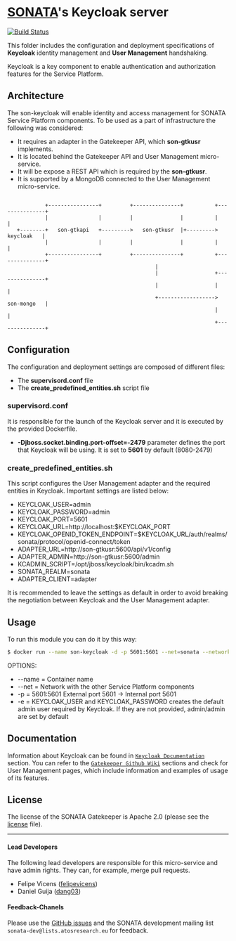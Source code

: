 # [SONATA](http://www.sonata-nfv.eu)'s Keycloak server
[![Build Status](http://jenkins.sonata-nfv.eu/buildStatus/icon?job=son-gkeeper)](http://jenkins.sonata-nfv.eu/job/son-gkeeper)

This folder includes the configuration and deployment specifications of **Keycloak** identity management and **User Management** handshaking.

Keycloak is a key component to enable authentication and authorization features for the Service Platform.

## Architecture
The son-keycloak will enable identity and access management for SONATA Service Platform components. To be used as a part of infrastructure the following was considered:
* It requires an adapter in the Gatekeeper API, which **son-gtkusr** implements.
* It is located behind the Gatekeeper API and User Management micro-service. 
* It will be expose a REST API which is required by the **son-gtkusr**.
* It is supported by a MongoDB connected to the User Management micro-service.

```

            +----------------+         +---------------+          +---------------+
            |                |         |               |          |               |
   +--------+   son-gtkapi   +--------->   son-gtkusr  |+--------->    keycloak   |
            |                |         |               |          |               |
            +----------------+         +---------------+          +---------------+
                                               |
                                               |                  +---------------+
                                               |                  |               |
                                               +------------------>   son-mongo   |
                                                                  |               |
                                                                  +---------------+
```
## Configuration
The configuration and deployment settings are composed of different files:
* The **supervisord.conf** file
* The **create_predefined_entities.sh** script file

### supervisord.conf
It is responsible for the launch of the Keycloak server and it is executed by the provided Dockerfile. 
- **-Djboss.socket.binding.port-offset=-2479** parameter defines the port that Keycloak will be using. It is set to **5601** by default (8080-2479)

### create_predefined_entities.sh
This script configures the User Management adapter and the required entities in Keycloak.
Important settings are listed below:
- KEYCLOAK_USER=admin
- KEYCLOAK_PASSWORD=admin
- KEYCLOAK_PORT=5601
- KEYCLOAK_URL=http://localhost:$KEYCLOAK_PORT
- KEYCLOAK_OPENID_TOKEN_ENDPOINT=$KEYCLOAK_URL/auth/realms/sonata/protocol/openid-connect/token
- ADAPTER_URL=http://son-gtkusr:5600/api/v1/config
- ADAPTER_ADMIN=http://son-gtkusr:5600/admin
- KCADMIN_SCRIPT=/opt/jboss/keycloak/bin/kcadm.sh
- SONATA_REALM=sonata
- ADAPTER_CLIENT=adapter

It is recommended to leave the settings as default in order to avoid breaking the negotiation between Keycloak and the User Management adapter.

## Usage
To run this module you can do it by this way:

```sh
$ docker run --name son-keycloak -d -p 5601:5601 --net=sonata --network-alias=son-keycloak -e KEYCLOAK_USER=admin -e KEYCLOAK_PASSWORD=admin --log-driver=gelf --log-opt gelf-address=udp://10.30.0.219:12900 registry.sonata-nfv.eu:5000/son-keycloak

```

OPTIONS:
* --name = Container name
* --net = Network with the other Service Platform components
* -p = 5601:5601 External port 5601 -> Internal port 5601
* -e = KEYCLOAK_USER and KEYCLOAK_PASSWORD creates the default admin user required by Keycloak. If they are not provided, admin/admin are set by default


## Documentation
Information about Keycloak can be found in [`Keycloak Documentation`](http://www.keycloak.org/documentation.html) section.
You can refer to the [`Gatekeeper Github Wiki`](https://github.com/sonata-nfv/son-gkeeper/wiki) sections and check for User Management pages, which include information and examples of usage of its features.

## License
The license of the SONATA Gatekeeper is Apache 2.0 (please see the [license](https://github.com/sonata-nfv/son-editorgkeeper/blob/master/LICENSE) file).

---
#### Lead Developers

The following lead developers are responsible for this micro-service and have admin rights. They can, for example, merge pull requests.

* Felipe Vicens ([felipevicens](https://github.com/felipevicens))
* Daniel Guija ([dang03](https://github.com/dang03))

#### Feedback-Chanels

Please use the [GitHub issues](https://github.com/sonata-nfv/son-gkeeper/issues) and the SONATA development mailing list `sonata-dev@lists.atosresearch.eu` for feedback.

